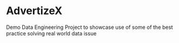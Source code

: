 # AdvertizeX
Demo Data Engineering Project to showcase use of some of the best practice solving real world data issue

